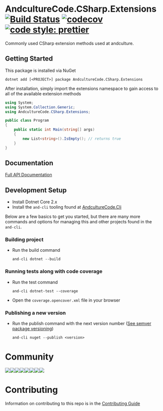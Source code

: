 # AndcultureCode.CSharp.Extensions [![Build Status](https://travis-ci.org/AndcultureCode/AndcultureCode.CSharp.Extensions.svg?branch=master)](https://travis-ci.org/AndcultureCode/AndcultureCode.CSharp.Extensions) [![codecov](https://codecov.io/gh/AndcultureCode/AndcultureCode.CSharp.Extensions/branch/master/graph/badge.svg)](https://codecov.io/gh/AndcultureCode/AndcultureCode.CSharp.Extensions) [![code style: prettier](https://img.shields.io/badge/code_style-prettier-ff69b4.svg?style=flat-square)](https://github.com/prettier/prettier)

Commonly used CSharp extension methods used at andculture.

## Getting Started

This package is installed via NuGet

```
dotnet add [<PROJECT>] package AndcultureCode.CSharp.Extensions
```

After installation, simply import the extensions namespace to gain access
to all of the available extension methods

```csharp
using System;
using System.Collection.Generic;
using AndcultureCode.CSharp.Extensions;

public class Program
{
    public static int Main(string[] args)
    {
        new List<string>().IsEmpty(); // returns true
    }
}
```

## Documentation

[Full API Documentation](src/AndcultureCode.CSharp.Extensions/AndcultureCode.CSharp.Extensions.md)

## Development Setup

-   Install Dotnet Core 2.x
-   Install the `and-cli` tooling found at [AndcultureCode.Cli](https://github.com/AndcultureCode/AndcultureCode.Cli)

Below are a few basics to get you started, but there are many more commands and options for managing this and other projects found in the `and-cli`.

### Building project

-   Run the build command
    ```
    and-cli dotnet --build
    ```

### Running tests along with code coverage

-   Run the test command
    ```
    and-cli dotnet-test --coverage
    ```
-   Open the `coverage.opencover.xml` file in your browser

### Publishing a new version

-   Run the publish command with the next version number ([See semver package versioning](https://docs.microsoft.com/en-us/nuget/concepts/package-versioning))
    ```
    and-cli nuget --publish <version>
    ```

# Community

[![](https://sourcerer.io/fame/andCulture/AndcultureCode/AndcultureCode.Cli/images/0)](https://sourcerer.io/fame/andCulture/AndcultureCode/AndcultureCode.Cli/links/0)[![](https://sourcerer.io/fame/andCulture/AndcultureCode/AndcultureCode.Cli/images/1)](https://sourcerer.io/fame/andCulture/AndcultureCode/AndcultureCode.Cli/links/1)[![](https://sourcerer.io/fame/andCulture/AndcultureCode/AndcultureCode.Cli/images/2)](https://sourcerer.io/fame/andCulture/AndcultureCode/AndcultureCode.Cli/links/2)[![](https://sourcerer.io/fame/andCulture/AndcultureCode/AndcultureCode.Cli/images/3)](https://sourcerer.io/fame/andCulture/AndcultureCode/AndcultureCode.Cli/links/3)[![](https://sourcerer.io/fame/andCulture/AndcultureCode/AndcultureCode.Cli/images/4)](https://sourcerer.io/fame/andCulture/AndcultureCode/AndcultureCode.Cli/links/4)[![](https://sourcerer.io/fame/andCulture/AndcultureCode/AndcultureCode.Cli/images/5)](https://sourcerer.io/fame/andCulture/AndcultureCode/AndcultureCode.Cli/links/5)[![](https://sourcerer.io/fame/andCulture/AndcultureCode/AndcultureCode.Cli/images/6)](https://sourcerer.io/fame/andCulture/AndcultureCode/AndcultureCode.Cli/links/6)[![](https://sourcerer.io/fame/andCulture/AndcultureCode/AndcultureCode.Cli/images/7)](https://sourcerer.io/fame/andCulture/AndcultureCode/AndcultureCode.Cli/links/7)

# Contributing

Information on contributing to this repo is in the [Contributing Guide](CONTRIBUTING.md)
